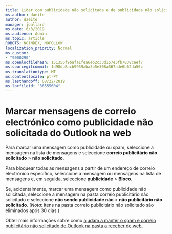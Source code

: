 ```yaml
---
title: Lidar com publicidade não solicitada e de publicidade não solicitada no Outlook na web
ms.author: daeite
author: daeite
manager: joallard
ms.date: 6/3/2019
ms.audience: Admin
ms.topic: article
ROBOTS: NOINDEX, NOFOLLOW
localization_priority: Normal
ms.custom:
- "9000290"
ms.openlocfilehash: 151356f9bafa1fea6eb2c33d157e3fb7038ceef7
ms.sourcegitcommit: 1d98db8acb9959aba3b5e308a567ade6b62da56c
ms.translationtype: MT
ms.contentlocale: pt-PT
ms.lasthandoff: 08/22/2019
ms.locfileid: "36555604"
---
```

# <a name="mark-email-messages-as-junk-in-outlook-on-the-web"></a>Marcar mensagens de correio electrónico como publicidade não solicitada do Outlook na web

Para marcar uma mensagem como publicidade ou spam, seleccione a mensagem na lista de mensagens e seleccione **correio publicitário não solicitado** > **não solicitado**.

Para bloquear todas as mensagens a partir de um endereço de correio electrónico específico, seleccione a mensagem ou mensagens na lista de mensagens e, em seguida, seleccione **publicidade** > **Bloco**.

Se, acidentalmente, marcar uma mensagem como publicidade não solicitada, seleccione a mensagem na pasta correio publicitário não solicitado e seleccione **não sendo publicidade não** > **não publicitário não solicitado**. (*Nota:* itens na pasta correio publicitário não solicitado são eliminados após 30 dias.)

Obter mais informações sobre como [ajudam a manter o spam e correio publicitário não solicitado do Outlook na pasta a receber de web.](https://support.office.com/article/db786e79-54e2-40cc-904f-d89d57b7f41d)